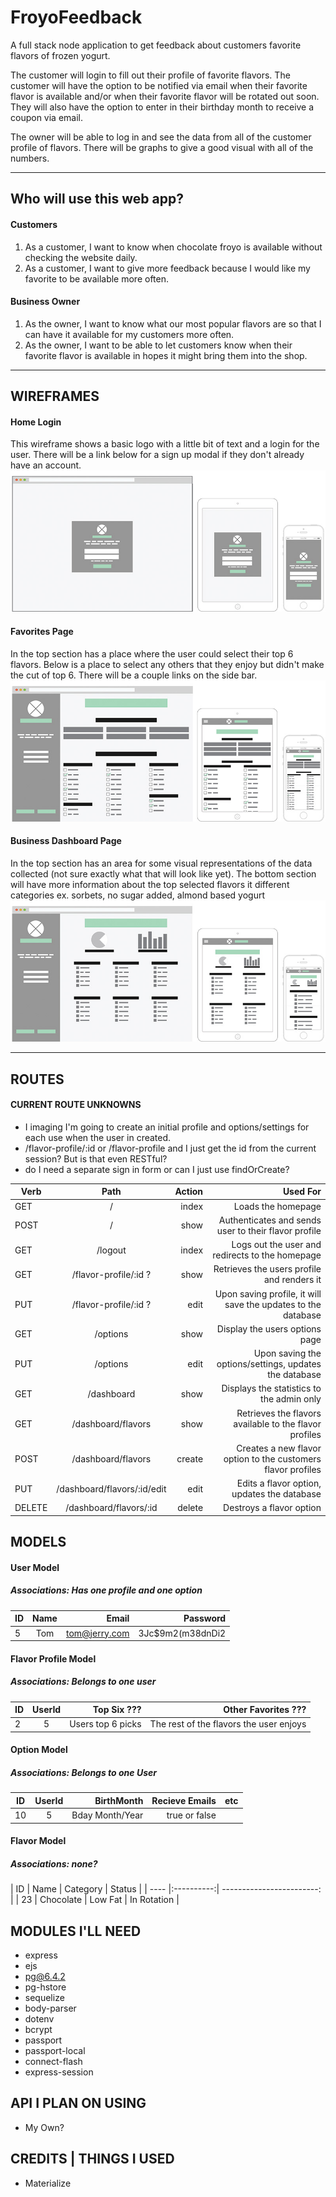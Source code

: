 # FroyoFeedback
A full stack node application to get feedback about customers favorite flavors of frozen yogurt.

The customer will login to fill out their profile of favorite flavors. The customer will have the option to be notified via email when their favorite flavor is available and/or when their favorite flavor will be rotated out soon. They will also have the option to enter in their birthday month to receive a coupon via email.

The owner will be able to log in and see the data from all of the customer profile of flavors. There will be graphs to give a good visual with all of the numbers.

***

## Who will use this web app?

#### Customers
1. As a customer, I want to know when chocolate froyo is available without checking the website daily.
2. As a customer, I want to give more feedback because I would like my favorite to be available more often.

#### Business Owner
1. As the owner, I want to know what our most popular flavors are so that I can have it available for my customers more often.
2. As the owner, I want to be able to let customers know when their favorite flavor is available in hopes it might bring them into the shop.

***

## WIREFRAMES
#### Home Login
This wireframe shows a basic logo with a little bit of text and a login for the user. There will be a link below for a sign up modal if they don't already have an account.
![alt text](/readme-images/wireframe-home-login.jpg "Home Login Wireframe")

#### Favorites Page
In the top section has a place where the user could select their top 6 flavors. Below is a place to select any others that they enjoy but didn't make the cut of top 6. There will be a couple links on the side bar.
![alt text](/readme-images/wireframe-favorites.jpg "Favorites Wireframe")

#### Business Dashboard Page
In the top section has an area for some visual representations of the data collected (not sure exactly what that will look like yet). The bottom section will have more information about the top selected flavors it different categories ex. sorbets, no sugar added, almond based yogurt
![alt text](/readme-images/wireframe-business.jpg "Business Dashboard Wireframe")

***

## ROUTES

#### CURRENT ROUTE UNKNOWNS
- I imaging I'm going to create an initial profile and options/settings for each use when the user in created.
- /flavor-profile/:id or /flavor-profile and I just get the id from the current session? But is that even RESTful?
- do I need a separate sign in form or can I just use findOrCreate?

| Verb   | Path                        | Action | Used For |
| ------ |:---------------------------:| ------:| -------: |
| GET    | /                           | index  | Loads the homepage
| POST   | /                           | show   | Authenticates and sends user to their flavor profile
| GET    | /logout                     | index  | Logs out the user and redirects to the homepage
| GET    | /flavor-profile/:id ?       | show   | Retrieves the users profile and renders it
| PUT    | /flavor-profile/:id ?       | edit   | Upon saving profile, it will save the updates to the database
| GET    | /options                    | show   | Display the users options page
| PUT    | /options                    | edit   | Upon saving the options/settings, updates the database
| GET    | /dashboard                  | show   | Displays the statistics to the admin only
| GET    | /dashboard/flavors          | show   | Retrieves the flavors available to the flavor profiles
| POST   | /dashboard/flavors          | create | Creates a new flavor option to the customers flavor profiles
| PUT    | /dashboard/flavors/:id/edit | edit   | Edits a flavor option, updates the database
| DELETE | /dashboard/flavors/:id      | delete | Destroys a flavor option


## MODELS

#### **User Model**
##### Associations: Has one profile and one option
| ID   | Name | Email          | Password         |
| ---- |:----:| --------------:| ---------------: |
| 5    | Tom  | tom@jerry.com  | 3Jc$9m2(m38dnDi2 |

#### **Flavor Profile Model**
##### Associations: Belongs to one user
| ID   | UserId | Top Six  ???       | Other Favorites  ???                    |
| ---- |:------:| ------------------:| --------------------------------------: |
| 2    | 5      | Users top 6 picks  | The rest of the flavors the user enjoys |

#### **Option Model**
##### Associations: Belongs to one User
| ID   | UserId | BirthMonth       | Recieve Emails | etc  |
| ---- |:------:| ----------------:| -------------: | ---: |
| 10   | 5      | Bday Month/Year  | true or false  |      |

#### **Flavor Model**
##### Associations: none?
| ID   | Name       | Category    | Status      |
| ---- |:----------:| ------------------------: |
| 23   | Chocolate  | Low Fat     | In Rotation |


## MODULES I'LL NEED
- express
- ejs
- pg@6.4.2
- pg-hstore
- sequelize
- body-parser
- dotenv
- bcrypt
- passport
- passport-local
- connect-flash
- express-session

## API I PLAN ON USING
- My Own?

## CREDITS | THINGS I USED
- Materialize
